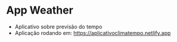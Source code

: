 # App Weather
 - Aplicativo sobre previsão do tempo
 - Aplicação rodando em: https://aplicativoclimatempo.netlify.app
 
